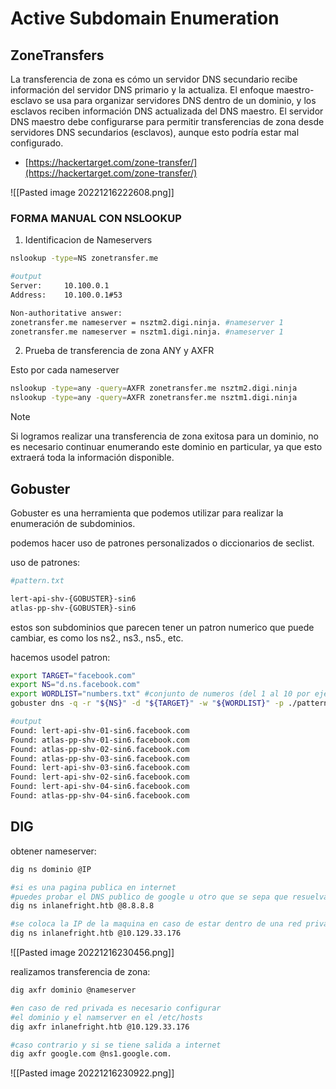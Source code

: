 # Active Subdomain Enumeration

## ZoneTransfers

La transferencia de zona es cómo un servidor DNS secundario recibe información del servidor DNS primario y la actualiza. El enfoque maestro-esclavo se usa para organizar servidores DNS dentro de un dominio, y los esclavos reciben información DNS actualizada del DNS maestro. El servidor DNS maestro debe configurarse para permitir transferencias de zona desde servidores DNS secundarios (esclavos), aunque esto podría estar mal configurado.

- [https://hackertarget.com/zone-transfer/](https://hackertarget.com/zone-transfer/)

![[Pasted image 20221216222608.png]]

### FORMA MANUAL CON NSLOOKUP

1. Identificacion de Nameservers

```bash
nslookup -type=NS zonetransfer.me

#output
Server:		10.100.0.1
Address:	10.100.0.1#53

Non-authoritative answer:
zonetransfer.me	nameserver = nsztm2.digi.ninja. #nameserver 1
zonetransfer.me	nameserver = nsztm1.digi.ninja. #nameserver 1
```

2. Prueba de transferencia de zona ANY y AXFR

Esto por cada nameserver

```bash
nslookup -type=any -query=AXFR zonetransfer.me nsztm2.digi.ninja
nslookup -type=any -query=AXFR zonetransfer.me nsztm1.digi.ninja
```

>[!note]
>Si logramos realizar una transferencia de zona exitosa para un dominio, no es necesario continuar enumerando este dominio en particular, ya que esto extraerá toda la información disponible.

## Gobuster

Gobuster es una herramienta que podemos utilizar para realizar la enumeración de subdominios.

podemos hacer uso de patrones personalizados o diccionarios de seclist.

uso de patrones:

```bash
#pattern.txt

lert-api-shv-{GOBUSTER}-sin6
atlas-pp-shv-{GOBUSTER}-sin6
```

estos son subdominios que parecen tener un patron numerico que puede cambiar, es como los ns2., ns3., ns5., etc.

hacemos usodel patron:

```bash
export TARGET="facebook.com"
export NS="d.ns.facebook.com"
export WORDLIST="numbers.txt" #conjunto de numeros (del 1 al 10 por ejemplo)
gobuster dns -q -r "${NS}" -d "${TARGET}" -w "${WORDLIST}" -p ./patterns.txt -o "gobuster_${TARGET}.txt"

#output
Found: lert-api-shv-01-sin6.facebook.com
Found: atlas-pp-shv-01-sin6.facebook.com
Found: atlas-pp-shv-02-sin6.facebook.com
Found: atlas-pp-shv-03-sin6.facebook.com
Found: lert-api-shv-03-sin6.facebook.com
Found: lert-api-shv-02-sin6.facebook.com
Found: lert-api-shv-04-sin6.facebook.com
Found: atlas-pp-shv-04-sin6.facebook.com
```

## DIG

obtener nameserver:

```bash
dig ns dominio @IP

#si es una pagina publica en internet
#puedes probar el DNS publico de google u otro que se sepa que resuelva la pagina
dig ns inlanefright.htb @8.8.8.8

#se coloca la IP de la maquina en caso de estar dentro de una red privada
dig ns inlanefright.htb @10.129.33.176
```

![[Pasted image 20221216230456.png]]

realizamos transferencia de zona:

```bash
dig axfr dominio @nameserver

#en caso de red privada es necesario configurar 
#el dominio y el namserver en el /etc/hosts
dig axfr inlanefright.htb @10.129.33.176

#caso contrario y si se tiene salida a internet
dig axfr google.com @ns1.google.com.
```

![[Pasted image 20221216230922.png]]